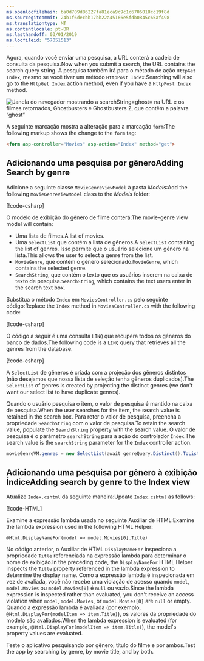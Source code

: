 ```yaml
---
ms.openlocfilehash: ba0d709d86227fa81eca9c9c1c6706018cc19f8d
ms.sourcegitcommit: 24b1f6decbb17bb22a45166e5fdb0845c65af498
ms.translationtype: MT
ms.contentlocale: pt-BR
ms.lasthandoff: 03/01/2019
ms.locfileid: "57051513"
---
```

<!--
[!code-html[](~/tutorials/first-mvc-app/start-mvc/sample/MvcMovie/Views/Shared/_Layout.cshtml?highlight=7,31)]


[!code-csharp[](~/tutorials/first-mvc-app/start-mvc/sample/MvcMovie/Controllers/MoviesController.cs?name=snippet_1stSearch)]

[!code-csharp[](~/tutorials/first-mvc-app/start-mvc/sample/MvcMovie/Controllers/MoviesController.cs?name=snippet_SearchNull)]

![Index view](~/tutorials/first-mvc-app/search/_static/ghost.png)


[!code-csharp[](~/tutorials/first-mvc-app/start-mvc/sample/MvcMovie/Startup.cs?highlight=5&name=snippet_1)]

--> 

<span data-ttu-id="4c1c3-101">Agora, quando você enviar uma pesquisa, a URL conterá a cadeia de consulta da pesquisa.</span><span class="sxs-lookup"><span data-stu-id="4c1c3-101">Now when you submit a search, the URL contains the search query string.</span></span> <span data-ttu-id="4c1c3-102">A pesquisa também irá para o método de ação `HttpGet Index`, mesmo se você tiver um método `HttpPost Index`.</span><span class="sxs-lookup"><span data-stu-id="4c1c3-102">Searching will also go to the `HttpGet Index` action method, even if you have a `HttpPost Index` method.</span></span>

![Janela do navegador mostrando a searchString=ghost= na URL e os filmes retornados, Ghostbusters e Ghostbusters 2, que contêm a palavra “ghost”](~/tutorials/first-mvc-app/search/_static/search_get.png)

<span data-ttu-id="4c1c3-104">A seguinte marcação mostra a alteração para a marcação `form`:</span><span class="sxs-lookup"><span data-stu-id="4c1c3-104">The following markup shows the change to the `form` tag:</span></span>

```html
<form asp-controller="Movies" asp-action="Index" method="get">
   ```

## <a name="adding-search-by-genre"></a><span data-ttu-id="4c1c3-105">Adicionando uma pesquisa por gênero</span><span class="sxs-lookup"><span data-stu-id="4c1c3-105">Adding Search by genre</span></span>

<span data-ttu-id="4c1c3-106">Adicione a seguinte classe `MovieGenreViewModel` à pasta *Models*:</span><span class="sxs-lookup"><span data-stu-id="4c1c3-106">Add the following `MovieGenreViewModel` class to the *Models* folder:</span></span>

[!code-csharp[](~/tutorials/first-mvc-app/start-mvc/sample/MvcMovie/Models/MovieGenreViewModel.cs)]

<span data-ttu-id="4c1c3-107">O modelo de exibição do gênero de filme conterá:</span><span class="sxs-lookup"><span data-stu-id="4c1c3-107">The movie-genre view model will contain:</span></span>

   * <span data-ttu-id="4c1c3-108">Uma lista de filmes.</span><span class="sxs-lookup"><span data-stu-id="4c1c3-108">A list of movies.</span></span>
   * <span data-ttu-id="4c1c3-109">Uma `SelectList` que contém a lista de gêneros.</span><span class="sxs-lookup"><span data-stu-id="4c1c3-109">A `SelectList` containing the list of genres.</span></span> <span data-ttu-id="4c1c3-110">Isso permite que o usuário selecione um gênero na lista.</span><span class="sxs-lookup"><span data-stu-id="4c1c3-110">This allows the user to select a genre from the list.</span></span>
   * <span data-ttu-id="4c1c3-111">`MovieGenre`, que contém o gênero selecionado.</span><span class="sxs-lookup"><span data-stu-id="4c1c3-111">`MovieGenre`, which contains the selected genre.</span></span>
   * <span data-ttu-id="4c1c3-112">`SearchString`, que contém o texto que os usuários inserem na caixa de texto de pesquisa.</span><span class="sxs-lookup"><span data-stu-id="4c1c3-112">`SearchString`, which contains the text users enter in the search text box.</span></span>

<span data-ttu-id="4c1c3-113">Substitua o método `Index` em `MoviesController.cs` pelo seguinte código:</span><span class="sxs-lookup"><span data-stu-id="4c1c3-113">Replace the `Index` method in `MoviesController.cs` with the following code:</span></span>

[!code-csharp[](~/tutorials/first-mvc-app/start-mvc/sample/MvcMovie/Controllers/MoviesController.cs?name=snippet_SearchGenre)]

<span data-ttu-id="4c1c3-114">O código a seguir é uma consulta `LINQ` que recupera todos os gêneros do banco de dados.</span><span class="sxs-lookup"><span data-stu-id="4c1c3-114">The following code is a `LINQ` query that retrieves all the genres from the database.</span></span>

[!code-csharp[](~/tutorials/first-mvc-app/start-mvc/sample/MvcMovie/Controllers/MoviesController.cs?name=snippet_LINQ)]

<span data-ttu-id="4c1c3-115">A `SelectList` de gêneros é criada com a projeção dos gêneros distintos (não desejamos que nossa lista de seleção tenha gêneros duplicados).</span><span class="sxs-lookup"><span data-stu-id="4c1c3-115">The `SelectList` of genres is created by projecting the distinct genres (we don't want our select list to have duplicate genres).</span></span>

<span data-ttu-id="4c1c3-116">Quando o usuário pesquisa o item, o valor de pesquisa é mantido na caixa de pesquisa.</span><span class="sxs-lookup"><span data-stu-id="4c1c3-116">When the user searches for the item, the search value is retained in the search box.</span></span> <span data-ttu-id="4c1c3-117">Para reter o valor de pesquisa, preencha a propriedade `SearchString` com o valor de pesquisa.</span><span class="sxs-lookup"><span data-stu-id="4c1c3-117">To retain the search value,  populate the `SearchString` property with the search value.</span></span> <span data-ttu-id="4c1c3-118">O valor de pesquisa é o parâmetro `searchString` para a ação do controlador `Index`.</span><span class="sxs-lookup"><span data-stu-id="4c1c3-118">The search value is the `searchString` parameter for the `Index` controller action.</span></span>

```csharp
movieGenreVM.genres = new SelectList(await genreQuery.Distinct().ToListAsync())
```

## <a name="adding-search-by-genre-to-the-index-view"></a><span data-ttu-id="4c1c3-119">Adicionando uma pesquisa por gênero à exibição Índice</span><span class="sxs-lookup"><span data-stu-id="4c1c3-119">Adding search by genre to the Index view</span></span>

<span data-ttu-id="4c1c3-120">Atualize `Index.cshtml` da seguinte maneira:</span><span class="sxs-lookup"><span data-stu-id="4c1c3-120">Update `Index.cshtml` as follows:</span></span>

[!code-HTML[](~/tutorials/first-mvc-app/start-mvc/sample/MvcMovie/Views/Movies/IndexFormGenreNoRating.cshtml?highlight=1,15,16,17,28,31,34,37,43)]

<span data-ttu-id="4c1c3-121">Examine a expressão lambda usada no seguinte Auxiliar de HTML:</span><span class="sxs-lookup"><span data-stu-id="4c1c3-121">Examine the lambda expression used in the following HTML Helper:</span></span>

`@Html.DisplayNameFor(model => model.Movies[0].Title)`
 
<span data-ttu-id="4c1c3-122">No código anterior, o Auxiliar de HTML `DisplayNameFor` inspeciona a propriedade `Title` referenciada na expressão lambda para determinar o nome de exibição.</span><span class="sxs-lookup"><span data-stu-id="4c1c3-122">In the preceding code, the `DisplayNameFor` HTML Helper inspects the `Title` property referenced in the lambda expression to determine the display name.</span></span> <span data-ttu-id="4c1c3-123">Como a expressão lambda é inspecionada em vez de avaliada, você não recebe uma violação de acesso quando `model`, `model.Movies` ou `model.Movies[0]` é `null` ou vazio.</span><span class="sxs-lookup"><span data-stu-id="4c1c3-123">Since the lambda expression is inspected rather than evaluated, you don't receive an access violation when `model`, `model.Movies`, or `model.Movies[0]` are `null` or empty.</span></span> <span data-ttu-id="4c1c3-124">Quando a expressão lambda é avaliada (por exemplo, `@Html.DisplayFor(modelItem => item.Title)`), os valores da propriedade do modelo são avaliados.</span><span class="sxs-lookup"><span data-stu-id="4c1c3-124">When the lambda expression is evaluated (for example, `@Html.DisplayFor(modelItem => item.Title)`), the model's property values are evaluated.</span></span>

<span data-ttu-id="4c1c3-125">Teste o aplicativo pesquisando por gênero, título do filme e por ambos.</span><span class="sxs-lookup"><span data-stu-id="4c1c3-125">Test the app by searching by genre, by movie title, and by both.</span></span>
